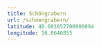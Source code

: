 ```yaml
---
title: Schöngrabern
url: /schoengrabern/
latitude: 48.601857700000004
longitude: 16.0646855
---
```

